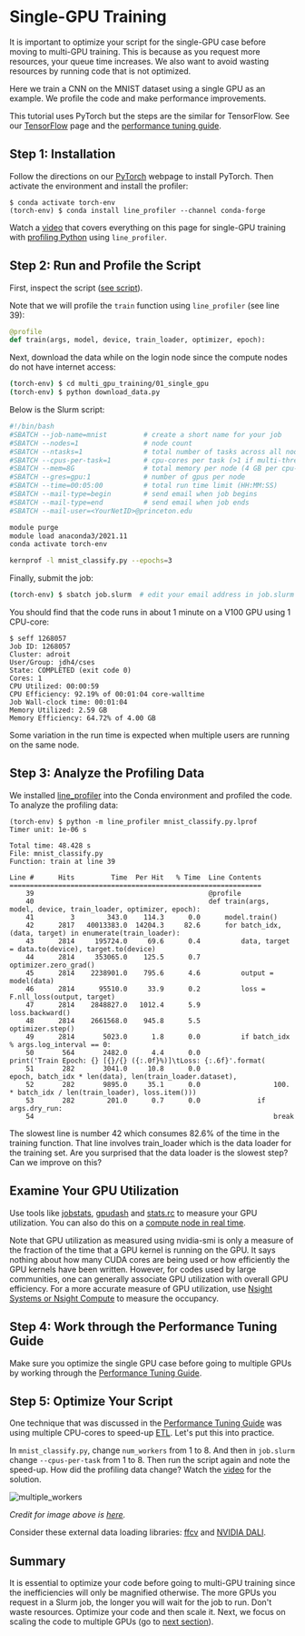# Single-GPU Training

It is important to optimize your script for the single-GPU case before moving to multi-GPU training. This is because as you request more resources, your queue time increases. We also want to avoid wasting resources by running code that is not optimized.

Here we train a CNN on the MNIST dataset using a single GPU as an example. We profile the code and make performance improvements.

This tutorial uses PyTorch but the steps are the similar for TensorFlow. See our [TensorFlow](https://researchcomputing.princeton.edu/support/knowledge-base/tensorflow#install) page and the [performance tuning guide](https://tigress-web.princeton.edu/~jdh4/TensorflowPerformanceOptimization_GTC2021.pdf).

## Step 1: Installation

Follow the directions on our [PyTorch](https://researchcomputing.princeton.edu/support/knowledge-base/pytorch) webpage to install PyTorch. Then activate the environment and install the profiler:

```
$ conda activate torch-env
(torch-env) $ conda install line_profiler --channel conda-forge
```

Watch a [video](https://www.youtube.com/watch?v=wqTgM-Wq4YY&t=296s) that covers everything on this page for single-GPU training with [profiling Python](https://researchcomputing.princeton.edu/python-profiling) using `line_profiler`.


## Step 2: Run and Profile the Script

First, inspect the script ([see script](mnist_classify.py)).

Note that we will profile the `train` function using `line_profiler` (see line 39):

```python
@profile
def train(args, model, device, train_loader, optimizer, epoch):
```

Next, download the data while on the login node since the compute nodes do not have internet access:

```bash
(torch-env) $ cd multi_gpu_training/01_single_gpu
(torch-env) $ python download_data.py
```

Below is the Slurm script:

```bash
#!/bin/bash
#SBATCH --job-name=mnist         # create a short name for your job
#SBATCH --nodes=1                # node count
#SBATCH --ntasks=1               # total number of tasks across all nodes
#SBATCH --cpus-per-task=1        # cpu-cores per task (>1 if multi-threaded tasks)
#SBATCH --mem=8G                 # total memory per node (4 GB per cpu-core is default)
#SBATCH --gres=gpu:1             # number of gpus per node
#SBATCH --time=00:05:00          # total run time limit (HH:MM:SS)
#SBATCH --mail-type=begin        # send email when job begins
#SBATCH --mail-type=end          # send email when job ends
#SBATCH --mail-user=<YourNetID>@princeton.edu

module purge
module load anaconda3/2021.11
conda activate torch-env

kernprof -l mnist_classify.py --epochs=3
```

Finally, submit the job:

```bash
(torch-env) $ sbatch job.slurm  # edit your email address in job.slurm before submitting
```

You should find that the code runs in about 1 minute on a V100 GPU using 1 CPU-core:

```
$ seff 1268057
Job ID: 1268057
Cluster: adroit
User/Group: jdh4/cses
State: COMPLETED (exit code 0)
Cores: 1
CPU Utilized: 00:00:59
CPU Efficiency: 92.19% of 00:01:04 core-walltime
Job Wall-clock time: 00:01:04
Memory Utilized: 2.59 GB
Memory Efficiency: 64.72% of 4.00 GB
```

Some variation in the run time is expected when multiple users are running on the same node.

## Step 3: Analyze the Profiling Data

We installed [line_profiler](https://researchcomputing.princeton.edu/python-profiling) into the Conda environment and profiled the code. To analyze the profiling data:

```
(torch-env) $ python -m line_profiler mnist_classify.py.lprof 
Timer unit: 1e-06 s

Total time: 48.428 s
File: mnist_classify.py
Function: train at line 39

Line #      Hits         Time  Per Hit   % Time  Line Contents
==============================================================
    39                                           @profile
    40                                           def train(args, model, device, train_loader, optimizer, epoch):
    41         3        343.0    114.3      0.0      model.train()
    42      2817   40013383.0  14204.3     82.6      for batch_idx, (data, target) in enumerate(train_loader):
    43      2814     195724.0     69.6      0.4          data, target = data.to(device), target.to(device)
    44      2814     353065.0    125.5      0.7          optimizer.zero_grad()
    45      2814    2238901.0    795.6      4.6          output = model(data)
    46      2814      95510.0     33.9      0.2          loss = F.nll_loss(output, target)
    47      2814    2848827.0   1012.4      5.9          loss.backward()
    48      2814    2661568.0    945.8      5.5          optimizer.step()
    49      2814       5023.0      1.8      0.0          if batch_idx % args.log_interval == 0:
    50       564       2482.0      4.4      0.0              print('Train Epoch: {} [{}/{} ({:.0f}%)]\tLoss: {:.6f}'.format(
    51       282       3041.0     10.8      0.0                  epoch, batch_idx * len(data), len(train_loader.dataset),
    52       282       9895.0     35.1      0.0                  100. * batch_idx / len(train_loader), loss.item()))
    53       282        201.0      0.7      0.0              if args.dry_run:
    54                                                           break
```

The slowest line is number 42 which consumes 82.6% of the time in the training function. That line involves train_loader which is the data loader for the training set. Are you surprised that the data loader is the slowest step? Can we improve on this?

## Examine Your GPU Utilization

Use tools like [jobstats](https://researchcomputing.princeton.edu/support/knowledge-base/job-stats#jobstats), [gpudash](https://researchcomputing.princeton.edu/support/knowledge-base/gpu-computing#gpudash) and [stats.rc](https://researchcomputing.princeton.edu/support/knowledge-base/job-stats#stats.rc) to measure your GPU utilization. You can also do this on a [compute node in real time](https://researchcomputing.princeton.edu/support/knowledge-base/gpu-computing#gpu-utilization).

Note that GPU utilization as measured using nvidia-smi is only a measure of the fraction of the time that a GPU kernel is running on the GPU. It says nothing about how many CUDA cores are being used or how efficiently the GPU kernels have been written. However, for codes used by large communities, one can generally associate GPU utilization with overall GPU efficiency. For a more accurate measure of GPU utilization, use [Nsight Systems or Nsight Compute](https://researchcomputing.princeton.edu/support/knowledge-base/gpu-computing#profiling) to measure the occupancy.

## Step 4: Work through the Performance Tuning Guide

Make sure you optimize the single GPU case before going to multiple GPUs by working through the [Performance Tuning Guide](https://pytorch.org/tutorials/recipes/recipes/tuning_guide.html).

## Step 5: Optimize Your Script

One technique that was discussed in the [Performance Tuning Guide](https://pytorch.org/tutorials/recipes/recipes/tuning_guide.html) was using multiple CPU-cores to speed-up [ETL](https://en.wikipedia.org/wiki/Extract,_transform,_load). Let's put this into practice.

In `mnist_classify.py`, change `num_workers` from 1 to 8. And then in `job.slurm` change `--cpus-per-task` from 1 to 8. Then run the script again and note the speed-up. How did the profiling data change? Watch the [video](https://www.youtube.com/watch?v=wqTgM-Wq4YY&t=296s) for the solution.

![multiple_workers](https://www.telesens.co/wp-content/uploads/2019/04/img_5ca4eff975d80.png)

*Credit for image above is [here](https://www.telesens.co/2019/04/04/distributed-data-parallel-training-using-pytorch-on-aws/).*

Consider these external data loading libraries: [ffcv](https://github.com/libffcv/ffcv) and [NVIDIA DALI](https://developer.nvidia.com/dali).

## Summary

It is essential to optimize your code before going to multi-GPU training since the inefficiencies will only be magnified otherwise. The more GPUs you request in a Slurm job, the longer you will wait for the job to run. Don't waste resources. Optimize your code and then scale it. Next, we focus on scaling the code to multiple GPUs (go to [next section](../02_pytorch_ddp)).

